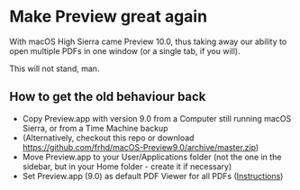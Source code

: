 # Make Preview great again

With macOS High Sierra came Preview 10.0, thus taking away our ability to open multiple PDFs in one window (or a single tab, if you will).

This will not stand, man.

## How to get the old behaviour back

* Copy Preview.app with version 9.0 from a Computer still running macOS Sierra, or from a Time Machine backup
* (Alternatively, checkout this repo or download https://github.com/frhd/macOS-Preview9.0/archive/master.zip)
* Move Preview.app to your User/Applications folder (not the one in the sidebar, but in your Home folder - create it if necessary)
* Set Preview.app (9.0) as default PDF Viewer for all PDFs ([Instructions](http://osxdaily.com/2011/10/31/set-default-pdf-viewer-mac-os-x/))
